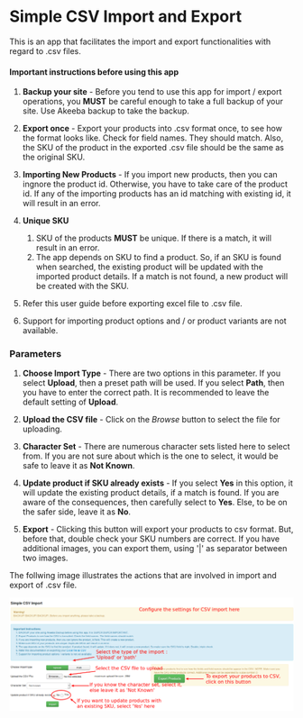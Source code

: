 # Simple CSV Import and Export

This is an app that facilitates the import and export functionalities with regard to .csv files.

#### Important instructions before using this app

1. **Backup your site** - 
Before you tend to use this app for import / export operations, you **MUST** be careful enough to take a full backup of your site. Use Akeeba backup to take the backup.

2. **Export once** - 
Export your products into .csv format once, to see how the format looks like. Check for field names. They should match. Also, the SKU of the product in the exported .csv file should be the same as the original SKU.

3. **Importing New Products** - 
If you import new products, then you can ingnore the product id. Otherwise, you have to take care of the product id. If any of the importing products has an id matching with existing id, it will result in an error. 

4. **Unique SKU**
    1. SKU of the products **MUST** be unique. If there is a match, it will result in an error.
    2. The app depends on SKU to find a product. So, if an SKU is found when searched, the existing product will be updated with the imported product details. If a match is not found, a new product will be created with the SKU. 

5. Refer this user guide before exporting excel file to .csv file. 

6. Support for importing product options and / or product variants are not available.

### Parameters

1. **Choose Import Type** - 
There are two options in this parameter. If you select **Upload**, then a preset path will be used. If you select **Path**, then you have to enter the correct path. It is recommended to leave the default setting of **Upload**.

2. **Upload the CSV file** - 
Click on the *Browse* button to select the file for uploading.

3. **Character Set** -
There are numerous character sets listed here to select from. If you are not sure about which is the one to select, it would be safe to leave it as **Not Known**.

4. **Update product if SKU already exists** -
If you select **Yes** in this option, it will update the existing product details, if a match is found. If you are aware of the consequences, then carefully select to **Yes**. Else, to be on the safer side, leave it as **No**.

5. **Export** -
Clicking this button will export your products to csv format. But, before that, double check your SKU numbers are correct. If you have additional images, you can export them, using '|' as separator between two images.

The follwing image illustrates the actions that are involved in import and export of .csv file.

![](csv-import-settings-edited.png)

















